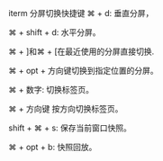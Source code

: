 iterm 分屏切换快捷键
⌘ + d: 垂直分屏，

⌘ + shift + d: 水平分屏。

⌘ + ]和⌘ + [在最近使用的分屏直接切换.

⌘ + opt + 方向键切换到指定位置的分屏。

⌘ + 数字: 切换标签页。 

⌘ + 方向键 按方向切换标签页。

shift + ⌘ + s: 保存当前窗口快照。

⌘ + opt + b: 快照回放。

